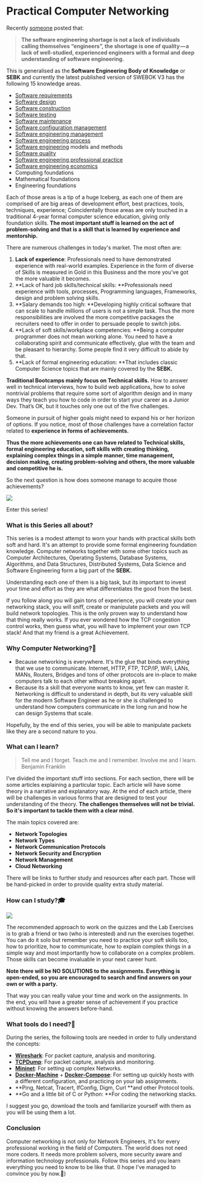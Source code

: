 # Practical Computer Networking

Recently [someone](https://hackernoon.com/2018s-software-engineering-talent-shortage-its-quality-not-just-quantity-6bdfa366b899) posted that:

> **The software engineering shortage is not a lack of individuals calling themselves “engineers”, the shortage is one of quality — a lack of well-studied, experienced engineers with a formal and deep understanding of software engineering.**

This is generalised as the **Software Engineering Body of Knowledge** or **SEBK** and currently the latest published version of SWEBOK V3 has the following 15 knowledge areas.

* [Software requirements](https://en.wikipedia.org/wiki/Software_requirements)
* [Software design](https://en.wikipedia.org/wiki/Software_design)
* [Software construction](https://en.wikipedia.org/wiki/Software_construction)
* [Software testing](https://en.wikipedia.org/wiki/Software_testing)
* [Software maintenance](https://en.wikipedia.org/wiki/Software_maintenance)
* [Software configuration management](https://en.wikipedia.org/wiki/Software_configuration_management)
* [Software engineering management](https://en.wikipedia.org/wiki/Software_engineering_management)
* [Software engineering process](https://en.wikipedia.org/wiki/Software_engineering_process)
* [Software engineering](https://en.wikipedia.org/wiki/Software_engineering) models and methods
* [Software quality](https://en.wikipedia.org/wiki/Software_quality)
* [Software engineering professional practice](https://en.wikipedia.org/wiki/Software_engineering_professional_practice)
* [Software engineering economics](https://en.wikipedia.org/wiki/Software_engineering_economics)
* Computing foundations
* Mathematical foundations
* Engineering foundations

Each of those areas is a tip of a huge Iceberg, as each one of them are comprised of are big areas of development effort, best practices, tools, techniques, experience; Coincidentally those areas are only touched in a traditional 4-year formal computer science education, giving only foundation skills. **The most important stuff is learned on the act of problem-solving and that is a skill that is learned by experience and mentorship.**

There are numerous challenges in today's market. The most often are:

1. **Lack of experience**: Professionals need to have demonstrated experience with real-world examples. Experience in the form of diverse of Skills is measured in Gold in this Business and the more you’ve got the more valuable it becomes.
2. **Lack of hard job skills/technical skills: **Professionals need experience with tools, processes, Programming languages, Frameworks, design and problem solving skills.
3. **Salary demands too high: **Developing highly critical software that can scale to handle millions of users is not a simple task. Thus the more responsibilities are involved the more competitive packages the recruiters need to offer in order to persuade people to switch jobs.
4. **Lack of soft skills/workplace competencies: **Being a computer programmer does not mean working alone. You need to have a collaborating spirit and communicate effectively, glue with the team and be pleasant to hierarchy. Some people find it very difficult to abide by that.
5. **Lack of formal engineering education: **That includes classic Computer Science topics that are mainly covered by the 
   **SEBK.**

**Traditional Bootcamps mainly focus on Technical skills.** How to answer well in technical interviews, how to build web applications, how to solve nontrivial problems that require some sort of algorithm design and in many ways they teach you how to code in order to start your career as a Junior Dev. That’s OK, but it touches only one out of the five challenges.

Someone in pursuit of higher goals might need to expand his or her horizon of options. If you notice, most of those challenges have a correlation factor related to **experience in forms of achievements.**

**Thus the more achievements one can have related to Technical skills, formal engineering education, soft skills with creating thinking, explaining complex things in a simple manner, time management, decision making, creating problem-solving and others, the more valuable and competitive he is.**

So the next question is how does someone manage to acquire those achievements?

![](https://cdn-images-1.medium.com/max/1600/1*IPn3zZyt5WD9hbDmuLbLiQ.jpeg)

Enter this series!

### What is this Series all about?

This series is a modest attempt to worn your hands with practical skills both soft and hard. It's an attempt to provide some formal engineering foundation knowledge. Computer networks together with some other topics such as Computer Architectures, Operating Systems, Database Systems, Algorithms, and Data Structures, Distributed Systems, Data Science and Software Engineering form a big part of the **SEBK.**

Understanding each one of them is a big task, but its important to invest your time and effort as they are what differentiates the good from the best.

If you follow along you will gain tons of experience, you will create your own networking stack, you will sniff, create or manipulate packets and you will build network topologies.  This is the only proven way to understand how that thing really works. If you ever wondered how the TCP congestion control works, then guess what, you will have to implement your own TCP stack! And that my friend is a great Achievement.

### Why Computer Networking?🤔

* Because networking is everywhere. It's the glue that binds everything that we use to communicate. Internet, HTTP, FTP, TCP/IP, WiFi, LANs, MANs, Routers, Bridges and tons of other protocols are in-place to make computers talk to each other without breaking apart.
* Because its a skill that everyone wants to know, yet few can master it. Networking is difficult to understand in depth, but its very valuable skill for the modern Software Engineer as he or she is challenged to understand how computers communicate in the long run and how he can design Systems that scale.

Hopefully, by the end of this series, you will be able to manipulate packets like they are a second nature to you.

### What can I learn?

> Tell me and I forget. Teach me and I remember. Involve me and I learn.  
> Benjamin Franklin

I’ve divided the important stuff into sections. For each section, there will be some articles explaining a particular topic. Each article will have some theory in a narrative and explanatory way. At the end of each article, there will be challenges in various forms that are designed to test your understanding of the theory. **The challenges themselves will not be trivial. So it's important to tackle them with a clear mind.**

The main topics covered are:

* **Network Topologies**
* **Network Types**
* **Network Communication Protocols**
* **Network Security and Encryption**
* **Network Management**
* **Cloud Networking**

There will be links to further study and resources after each part. Those will be hand-picked in order to provide quality extra study material.

### How can I study?🎓

![](https://cdn-images-1.medium.com/max/1600/1*H2S-4j9aUpeZY8KDLe16sQ.jpeg)

The recommended approach to work on the quizzes and the Lab Exercises is to grab a friend or two \(who is interested\) and run the exercises together. You can do it solo but remember you need to practice your soft skills too, how to prioritize, how to communicate, how to explain complex things in a simple way and most importantly how to collaborate on a complex problem. Those skills can become invaluable in your next career hunt.

**Note there will be NO SOLUTIONS to the assignments. Everything is open-ended, so you are encouraged to search and find answers on your own or with a party.**

That way you can really value your time and work on the assignments. In the end, you will have a greater sense of achievement if you practice without knowing the answers before-hand.

### What tools do I need?🔨

During the series, the following tools are needed in order to fully understand the concepts:

* [**Wireshark**](https://www.wireshark.org/): For packet capture, analysis and monitoring. 
* [**TCPDump**](https://linux.die.net/man/8/tcpdump): For packet capture, analysis and monitoring. 
* [**Mininet**](http://mininet.org/): For setting up complex Networks.
* [**Docker-Machine**](https://docs.docker.com/machine/) + [**Docker-Compose**](https://docs.docker.com/compose/): For setting up quickly hosts with a different configuration, and practicing on your lab assignments. 
* **Ping, Netcat, Tracert, IfConfig, Digm, Curl **and other Protocol tools.
* **Go and a little bit of C or Python: **For coding the networking stacks.

I suggest you go, download the tools and familiarize yourself with them as you will be using them a lot.

### Conclusion

Computer networking is not only for Network Engineers, It's for every professional working in the field of Computers. The world does not need more coders. It needs more problem solvers, more security aware and information technology professionals. Follow this series and you learn everything you need to know to be like that. \(I hope I've managed to convince you by now.🙏\)



